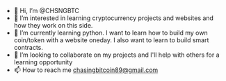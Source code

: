 - 👋 Hi, I’m @CHSNGBTC
- 👀 I’m interested in learning cryptocurrency projects and websites and how they work on this side.
- 🌱 I’m currently learning python. I want to learn how to build my own coin/token with a website oneday. I also want to learn to build smart contracts.
- 💞️ I’m looking to collaborate on my projects and I'll help with others for a learning opportunity
- 📫 How to reach me chasingbitcoin89@gmail.com 

<!---
CHSNGBTC/CHSNGBTC is a ✨ special ✨ repository because its `README.md` (this file) appears on your GitHub profile.
You can click the Preview link to take a look at your changes.
--->
